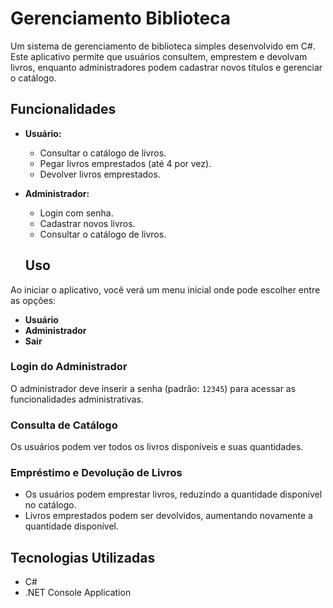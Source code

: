 # Gerenciamento Biblioteca

Um sistema de gerenciamento de biblioteca simples desenvolvido em C#. Este aplicativo permite que usuários consultem, emprestem e devolvam livros, enquanto administradores podem cadastrar novos títulos e gerenciar o catálogo.

## Funcionalidades

- **Usuário:**
  - Consultar o catálogo de livros.
  - Pegar livros emprestados (até 4 por vez).
  - Devolver livros emprestados.

- **Administrador:**
  - Login com senha.
  - Cadastrar novos livros.
  - Consultar o catálogo de livros.
  ## Uso

Ao iniciar o aplicativo, você verá um menu inicial onde pode escolher entre as opções:

- **Usuário**
- **Administrador**
- **Sair**

### Login do Administrador

O administrador deve inserir a senha (padrão: `12345`) para acessar as funcionalidades administrativas.

### Consulta de Catálogo

Os usuários podem ver todos os livros disponíveis e suas quantidades.

### Empréstimo e Devolução de Livros

- Os usuários podem emprestar livros, reduzindo a quantidade disponível no catálogo.
- Livros emprestados podem ser devolvidos, aumentando novamente a quantidade disponível.


## Tecnologias Utilizadas

- C#
- .NET Console Application

